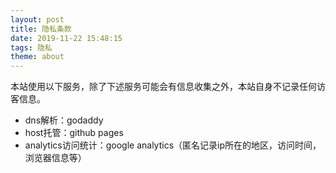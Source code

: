```yaml
---
layout: post
title: 隐私条款
date: 2019-11-22 15:48:15
tags: 隐私
theme: about
---
```


本站使用以下服务，除了下述服务可能会有信息收集之外，本站自身不记录任何访客信息。

- dns解析：godaddy
- host托管：github pages
- analytics访问统计：google analytics（匿名记录ip所在的地区，访问时间，浏览器信息等）
